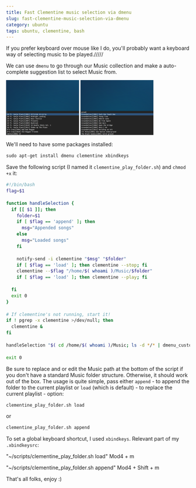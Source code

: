 ```yaml
---
title: Fast Clementine music selection via dmenu
slug: fast-clementine-music-selection-via-dmenu
category: ubuntu
tags: ubuntu, clementine, bash
---
```


If you prefer keyboard over mouse like I do, you'll probably want a keyboard way of selecting music to be played./////

We can use `dmenu` to go through our Music collection and make a auto-complete suggestion list to select Music from.

[![Default selection view.](images/thumbs/2014-01-02-fast-clementine-music-selection-via-dmenu_1.png)](images/2014-01-02-fast-clementine-music-selection-via-dmenu_1.png)
[![Start typing letters to filter the collection.](images/thumbs/2014-01-02-fast-clementine-music-selection-via-dmenu_2.png)](images/2014-01-02-fast-clementine-music-selection-via-dmenu_2.png)

We'll need to have some packages installed:

```perl
sudo apt-get install dmenu clementine xbindkeys
```

Save the following script (I named it `clementine_play_folder.sh`) and `chmod +x` it:

```bash
#!/bin/bash
flag=$1

function handleSelection {
  if [[ $1 ]]; then
    folder=$1
    if [ $flag == 'append' ]; then
      msg="Appended songs"
    else
      msg="Loaded songs"
    fi
    
    notify-send -i clementine "$msg" "$folder"
    if [ $flag == 'load' ]; then clementine --stop; fi
    clementine --$flag "/home/$( whoami )/Music/$folder"
    if [ $flag == 'load' ]; then clementine --play; fi

  fi
  exit 0
}

# If clementine's not running, start it!
if ! pgrep -x clementine >/dev/null; then
  clementine &
fi

handleSelection "$( cd /home/$( whoami )/Music; ls -d */* | dmenu_custom )"

exit 0
```

Be sure to replace and or edit the Music path at the bottom of the script if you  don't have a standard Music folder structure. Otherwise, it should work out of the box. The usage is quite simple, pass either `append` - to append the folder to the current playlist or `load` (which is default) - to replace the current playlist - option:

```perl
clementine_play_folder.sh load
```

or

```perl
clementine_play_folder.sh append
```

To set a global keyboard shortcut, I used `xbindkeys`. Relevant part of my `.xbindkeysrc`:

  "~/scripts/clementine_play_folder.sh load"
    Mod4 + m

  "~/scripts/clementine_play_folder.sh append"
    Mod4 + Shift + m

That's all folks, enjoy :)